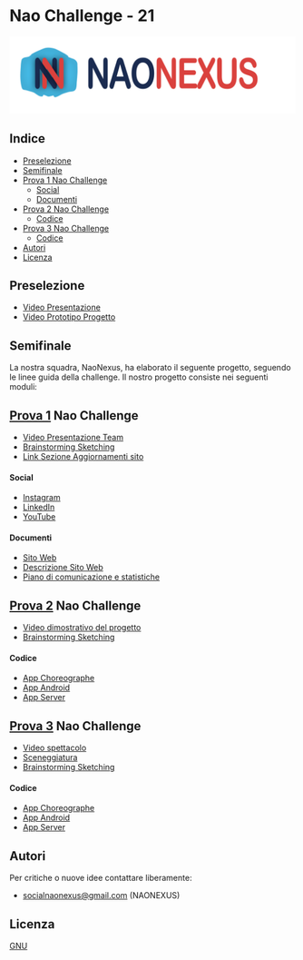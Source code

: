 # Nao Challenge - 21

![alt text](https://github.com/GiovanniBellorio/ChallengeNao21/blob/master/prova1/logo_conScritta.png)

## Indice

* [Preselezione](#Preselezione)
* [Semifinale](#Semifinale)
* [Prova 1 Nao Challenge](#Prova-1-Nao-Challenge)
	* [Social](#Social)
	* [Documenti](#Documenti)   
* [Prova 2 Nao Challenge](#Prova-2-Nao-Challenge)
	* [Codice](#Codice)
* [Prova 3 Nao Challenge](#Prova-3-Nao-Challenge)
	* [Codice](#Codice)
* [Autori](#Autori)
* [Licenza](#Licenza)

## Preselezione

* [Video Presentazione](https://www.youtube.com/watch?v=i5OkYS3a628&ab_channel=NaoNexus)
* [Video Prototipo Progetto](https://www.youtube.com/watch?v=zavbiuD5vVc&ab_channel=NaoNexus)

## Semifinale

La nostra squadra, NaoNexus, ha elaborato il seguente progetto, seguendo le linee guida della challenge. Il nostro progetto consiste nei seguenti moduli:

## [Prova 1](https://github.com/GiovanniBellorio/ChallengeNao21/tree/master/prova1) Nao Challenge

* [Video Presentazione Team]()
* [Brainstorming Sketching]()
* [Link Sezione Aggiornamenti sito](https://naonexus.altervista.org/press/)

#### Social

* [Instagram](https://www.instagram.com/naonexus/)
* [LinkedIn](https://www.linkedin.com/in/nao-nexus-95b929208/)
* [YouTube](https://www.youtube.com/channel/UCGr9x7Fr44V628GJXwMe4Pg)

#### Documenti

* [Sito Web](https://naonexus.altervista.org/)
* [Descrizione Sito Web](https://github.com/GiovanniBellorio/ChallengeNao21/blob/master/prova1/sito_web_NaoNexus.pdf)
* [Piano di comunicazione e statistiche](https://github.com/GiovanniBellorio/ChallengeNao21/blob/master/prova1/statistiche_social.pdf)


## [Prova 2](https://github.com/GiovanniBellorio/ChallengeNao21/tree/master/prova2) Nao Challenge

* [Video dimostrativo del progetto]()
* [Brainstorming Sketching]()

#### Codice

* [App Choreographe](https://github.com/GiovanniBellorio/ChallengeNao21/tree/master/prova2/nao_project)
* [App Android](https://github.com/GiovanniBellorio/ChallengeNao21/tree/master/prova2/app_joystick/app/src)
* [App Server](https://github.com/GiovanniBellorio/ChallengeNao21/blob/master/prova2/server/serverNAO.py)


## [Prova 3](https://github.com/GiovanniBellorio/ChallengeNao21/tree/master/prova3) Nao Challenge

* [Video spettacolo](https://www.youtube.com/watch?v=2fzngTP2yPg)
* [Sceneggiatura](https://github.com/GiovanniBellorio/ChallengeNao21/blob/master/prova3/sceneggiatura.pdf)
* [Brainstorming Sketching](https://github.com/GiovanniBellorio/ChallengeNao21/blob/master/prova3/brainstorming.pdf)

#### Codice

* [App Choreographe](https://github.com/GiovanniBellorio/ChallengeNao21/tree/master/prova3/studenti)
* [App Android](https://github.com/GiovanniBellorio/ChallengeNao21/tree/master/prova3/app_bottonistudenti)
* [App Server](https://github.com/GiovanniBellorio/ChallengeNao21/blob/master/prova3/server/serverNAO.py)


## Autori

Per critiche o nuove idee contattare liberamente:

* socialnaonexus@gmail.com (NAONEXUS)


## Licenza

[GNU](https://www.gnu.org/licenses/gpl-3.0.html)